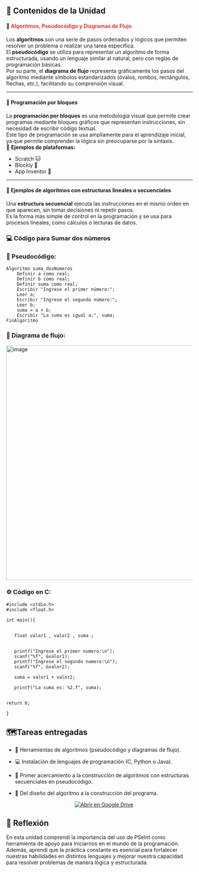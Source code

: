 ## 📘 Contenidos de la Unidad

#### 🧮 <span style="color:#e53935;">Algoritmos, Pseudocódigo y Diagramas de Flujo</span>
Los **algoritmos** son una serie de pasos ordenados y lógicos que permiten resolver un problema o realizar una tarea específica.  
El **pseudocódigo** se utiliza para representar un algoritmo de forma estructurada, usando un lenguaje similar al natural, pero con reglas de programación básicas.  
Por su parte, el **diagrama de flujo** representa gráficamente los pasos del algoritmo mediante símbolos estandarizados (óvalos, rombos, rectángulos, flechas, etc.), facilitando su comprensión visual.

---

#### 🧩 Programación por bloques
La **programación por bloques** es una metodología visual que permite crear programas mediante bloques gráficos que representan instrucciones, sin necesidad de escribir código textual.  
Este tipo de programación se usa ampliamente para el aprendizaje inicial, ya que permite comprender la lógica sin preocuparse por la sintaxis.  
🧱 **Ejemplos de plataformas:**  
- Scratch 🐱  
- Blockly 🧠  
- App Inventor 📱
  
---

#### 🔁 Ejemplos de algoritmos con estructuras lineales o secuenciales
Una **estructura secuencial** ejecuta las instrucciones en el mismo orden en que aparecen, sin tomar decisiones ni repetir pasos.  
Es la forma más simple de control en la programación y se usa para procesos lineales, como cálculos o lecturas de datos.

### 💻 Código para Sumar dos números
### 🧠 Pseudocódigo:
```pseudocode
Algoritmo suma_dosNumeros
    Definir a como real;
    Definir b como real;
    Definir suma como real;
    Escribir "Ingrese el primer número:";
    Leer a;
    Escribir "Ingrese el segundo número:";
    Leer b;
    suma = a + b;
    Escribir "La suma es igual a:", suma;
FinAlgoritmo
```
 ### 🧭 Diagrama de flujo:
 <img width="663" height="633" alt="image" src="https://github.com/user-attachments/assets/23ac93e8-8f85-47e4-ba52-6dc89d417cc4" />

 ### ⚙️ Código en C:
 ```pseudocode
#include <stdio.h>
#include <float.h>

int main(){


    float valor1 , valor2 , suma ;


    printf("Ingrese el primer numero:\n");
    scanf("%f", &valor1);
    printf("Ingrese el segundo numero:\n");
    scanf("%f", &valor2);

    suma = valor1 + valor2;

    printf("La suma es: %2.f", suma);


return 0;

}
 ```

## 🗺️Tareas entregadas 
-	🧮 Herramientas de algoritmos (pseudocódigo y diagramas de flujo).

- 💻 Instalación de lenguajes de programación (C, Python o Java).

- 🧩 Primer acercamiento a la construcción de algoritmos con estructuras secuenciales en pseudocódigo.

- 🧠 Del diseño del algoritmo a la construcción del programa.
  
  <p align="center">
  <a href="https://drive.google.com/drive/folders/1ts2qCX0A8Ql9N2S3iDyLzKVBrqQIzWiV?usp=drive_link" target="_blank">
    <img src="https://img.shields.io/badge/Abrir%20en%20Google%20Drive-ff69b4?style=for-the-badge&logo=google-drive&logoColor=white" alt="Abrir en Google Drive">
  </a>
</p>

## 💭 Reflexión

En esta unidad comprendí la importancia del uso de PSeInt como herramienta de apoyo para iniciarnos en el mundo de la programación.
Además, aprendí que la práctica constante es esencial para fortalecer nuestras habilidades en distintos lenguajes y mejorar nuestra capacidad para resolver problemas de manera lógica y estructurada.
